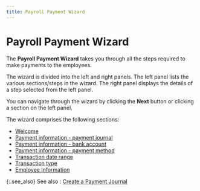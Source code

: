 ```yaml
---
title: Payroll Payment Wizard
---
```


# Payroll Payment Wizard


The **Payroll Payment Wizard** takes you through all the steps required to make payments to the employees.


The wizard is divided into the left and right panels. The left panel lists the various sections/steps in the wizard. The right panel displays the details of a step selected from the left panel.


You can navigate through the wizard by clicking the **Next** button or clicking a section on the left panel.


The wizard comprises the following sections:

- [Welcome ]({{site.prl_baseurl}}/misc/welcome_window_payroll_payment_wizard.html)
- [Payment information - payment journal]({{site.prl_baseurl}}/misc/payment_information_payment_journal.html)
- [Payment information - bank account]({{site.prl_baseurl}}/misc/payment_information_bank_account.html)
- [Payment information - payment method]({{site.prl_baseurl}}/misc/payment_information_payment_method.html)
- [Transaction date range]({{site.prl_baseurl}}/misc/transaction_date_range.html)
- [Transaction type]({{site.prl_baseurl}}/misc/transaction_type.html)
- [Employee Information]({{site.prl_baseurl}}/misc/employee_information_grid.html)



{:.see_also}
See also
: [Create a Payment Journal]({{site.prl_baseurl}}/payroll-process/paying-employees/wizard/creating-journal/creating_a_payment_journal.html)
